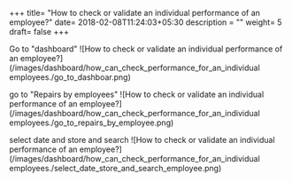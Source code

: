 +++
title= "How to check or validate an individual performance of an employee?"
date= 2018-02-08T11:24:03+05:30
description = ""
weight= 5
draft= false
+++





Go to "dashboard"
![How to check or validate an individual performance of an employee?](/images/dashboard/how_can_check_performance_for_an_individual employees./go_to_dashboar.png)


go to "Repairs by employees"
![How to check or validate an individual performance of an employee?](/images/dashboard/how_can_check_performance_for_an_individual employees./go_to_repairs_by_employee.png)


select date and store and search
![How to check or validate an individual performance of an employee?](/images/dashboard/how_can_check_performance_for_an_individual employees./select_date_store_and_search_employee.png)